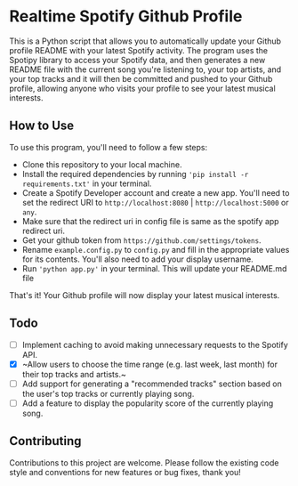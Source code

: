 # Realtime Spotify Github Profile

This is a Python script that allows you to automatically update your Github profile README with your latest Spotify activity. The program uses the Spotipy library to access your Spotify data, and then generates a new README file with the current song you're listening to, your top artists, and your top tracks and it will then be committed and pushed to your Github profile, allowing anyone who visits your profile to see your latest musical interests.

## How to Use

To use this program, you'll need to follow a few steps:

- Clone this repository to your local machine.
- Install the required dependencies by running `'pip install -r requirements.txt'` in your terminal.
- Create a Spotify Developer account and create a new app. You'll need to set the redirect URI to `http://localhost:8080` | `http://localhost:5000` or `any`.
- Make sure that the redirect uri in config file is same as the spotify app redirect uri.
- Get your github token from `https://github.com/settings/tokens`.
- Rename `example.config.py` to `config.py` and fill in the appropriate values for its contents. You'll also need to add your display username.
- Run `'python app.py'` in your terminal. This will update your README.md file

That's it! Your Github profile will now display your latest musical interests.

## Todo

- [ ] Implement caching to avoid making unnecessary requests to the Spotify API.
- [x] ~Allow users to choose the time range (e.g. last week, last month) for their top tracks and artists.~
- [ ] Add support for generating a "recommended tracks" section based on the user's top tracks or currently playing song.
- [ ] Add a feature to display the popularity score of the currently playing song.

## Contributing

Contributions to this project are welcome. Please follow the existing code style and conventions for new features or bug fixes, thank you!
